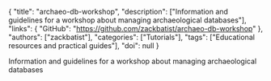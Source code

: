 {
  "title": "archaeo-db-workshop",
  "description": ["Information and guidelines for a workshop about managing archaeological databases"],
  "links": {
    "GitHub": "https://github.com/zackbatist/archaeo-db-workshop"
  },
  "authors": ["zackbatist"],
  "categories": ["Tutorials"],
  "tags": ["Educational resources and practical guides"],
  "doi": null
}

<!-- Generated by csv2md.R – do not edit by hand -->

Information and guidelines for a workshop about managing archaeological databases